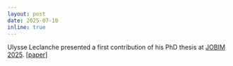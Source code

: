 ```yaml
---
layout: post
date: 2025-07-10
inline: true
---
```


Ulysse Leclanche presented a first contribution of his PhD thesis at [JOBIM 2025](https://jobim2025.labri.fr/). [[paper](https://hal.science/hal-05096849v1)] 
